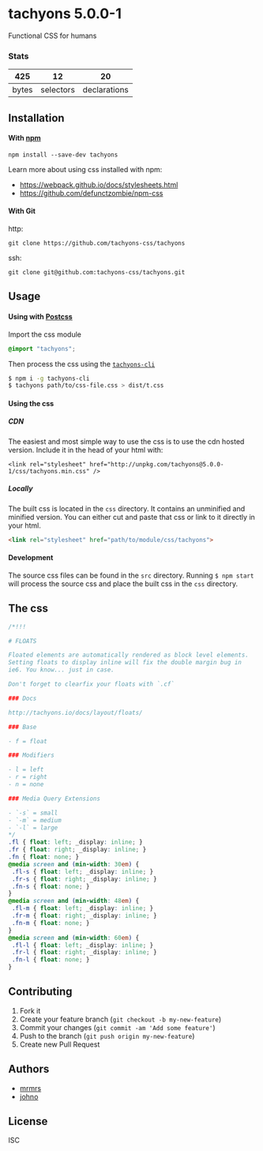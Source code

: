 # tachyons 5.0.0-1

Functional CSS for humans

### Stats

425 | 12 | 20
---|---|---
bytes | selectors | declarations

## Installation

#### With [npm](https://npmjs.com)

```
npm install --save-dev tachyons
```

Learn more about using css installed with npm:
* https://webpack.github.io/docs/stylesheets.html
* https://github.com/defunctzombie/npm-css

#### With Git

http:
```
git clone https://github.com/tachyons-css/tachyons
```

ssh:
```
git clone git@github.com:tachyons-css/tachyons.git
```

## Usage

#### Using with [Postcss](https://github.com/postcss/postcss)

Import the css module

```css
@import "tachyons";
```

Then process the css using the [`tachyons-cli`](https://github.com/tachyons-css/tachyons-cli)

```sh
$ npm i -g tachyons-cli
$ tachyons path/to/css-file.css > dist/t.css
```

#### Using the css

##### CDN
The easiest and most simple way to use the css is to use the cdn hosted version. Include it in the head of your html with:

```
<link rel="stylesheet" href="http://unpkg.com/tachyons@5.0.0-1/css/tachyons.min.css" />
```

##### Locally
The built css is located in the `css` directory. It contains an unminified and minified version.
You can either cut and paste that css or link to it directly in your html.

```html
<link rel="stylesheet" href="path/to/module/css/tachyons">
```

#### Development

The source css files can be found in the `src` directory.
Running `$ npm start` will process the source css and place the built css in the `css` directory.

## The css

```css
/*!!!

# FLOATS

Floated elements are automatically rendered as block level elements.
Setting floats to display inline will fix the double margin bug in
ie6. You know... just in case.

Don't forget to clearfix your floats with `.cf`

### Docs

http://tachyons.io/docs/layout/floats/

### Base

- f = float

### Modifiers

- l = left
- r = right
- n = none

### Media Query Extensions

- `-s` = small
- `-m` = medium
- `-l` = large
*/
.fl { float: left; _display: inline; }
.fr { float: right; _display: inline; }
.fn { float: none; }
@media screen and (min-width: 30em) {
 .fl-s { float: left; _display: inline; }
 .fr-s { float: right; _display: inline; }
 .fn-s { float: none; }
}
@media screen and (min-width: 48em) {
 .fl-m { float: left; _display: inline; }
 .fr-m { float: right; _display: inline; }
 .fn-m { float: none; }
}
@media screen and (min-width: 60em) {
 .fl-l { float: left; _display: inline; }
 .fr-l { float: right; _display: inline; }
 .fn-l { float: none; }
}
```

## Contributing

1. Fork it
2. Create your feature branch (`git checkout -b my-new-feature`)
3. Commit your changes (`git commit -am 'Add some feature'`)
4. Push to the branch (`git push origin my-new-feature`)
5. Create new Pull Request

## Authors

* [mrmrs](http://mrmrs.io)
* [johno](http://johnotander.com)

## License

ISC


